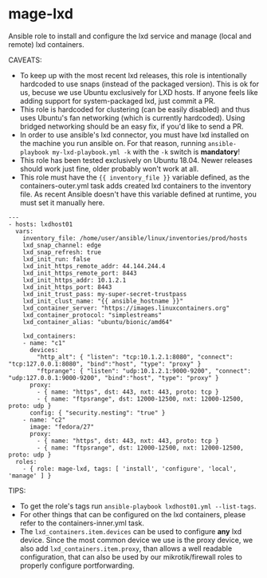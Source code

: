 # mage-lxd

Ansible role to install and configure the lxd service and manage (local and remote) lxd containers.

CAVEATS:

- To keep up with the most recent lxd releases, this role is intentionally hardcoded to use snaps (instead of the packaged version). This is ok for us, becuse we use Ubuntu exclusively for LXD hosts. If anyone feels like adding support for system-packaged lxd, just commit a PR.
- This role is hardcoded for clustering (can be easily disabled) and thus uses Ubuntu's fan networking (which is currently hardcoded). Using bridged networking should be an easy fix, if you'd like to send a PR.
- In order to use ansible's lxd connector, you must have lxd installed on the machine you run ansible on. For that reason, running `ansible-playbook my-lxd-playbook.yml -k` with the `-k` switch is **mandatory**!
- This role has been tested exclusively on Ubuntu 18.04. Newer releases should work just fine, older probably won't work at all.
- This role must have the `{{ inventory_file }}` variable defined, as the containers-outer.yml task adds created lxd containers to the inventory file. As recent Ansible doesn't have this variable defined at runtime, you must set it manually here.

```
---
- hosts: lxdhost01
  vars:
    inventory_file: /home/user/ansible/linux/inventories/prod/hosts
    lxd_snap_channel: edge
    lxd_snap_refresh: true
    lxd_init_run: false
    lxd_init_https_remote_addr: 44.144.244.4
    lxd_init_https_remote_port: 8443
    lxd_init_https_addr: 10.1.2.1
    lxd_init_https_port: 8443
    lxd_init_trust_pass: my-super-secret-trustpass
    lxd_init_clust_name: "{{ ansible_hostname }}"
    lxd_container_server: "https://images.linuxcontainers.org"
    lxd_container_protocol: "simplestreams"
    lxd_container_alias: "ubuntu/bionic/amd64"

    lxd_containers:
    - name: "c1"
      devices:
        "http_alt": { "listen": "tcp:10.1.2.1:8080", "connect": "tcp:127.0.0.1:8080", "bind":"host", "type": "proxy" }
        "ftprange": { "listen": "udp:10.1.2.1:9000-9200", "connect": "udp:127.0.0.1:9000-9200", "bind":"host", "type": "proxy" }
      proxy: 
        - { name: "https", dst: 443, nxt: 443, proto: tcp }
        - { name: "ftpsrange", dst: 12000-12500, nxt: 12000-12500, proto: udp }
      config: { "security.nesting": "true" }
    - name: "c2"
      image: "fedora/27"
      proxy: 
        - { name: "https", dst: 443, nxt: 443, proto: tcp }
        - { name: "ftpsrange", dst: 12000-12500, nxt: 12000-12500, proto: udp }
  roles:
    - { role: mage-lxd, tags: [ 'install', 'configure', 'local', 'manage' ] }
```

TIPS:

- To get the role's tags run `ansible-playbook lxdhost01.yml --list-tags`.
- For other things that can be configured on the lxd containers, please refer to the containers-inner.yml task.
- The `lxd_containers.item.devices` can be used to configure **any** lxd device. Since the most common device
  we use is the proxy device, we also add `lxd_containers.item.proxy`, than allows a well readable configuration,
  that can also be used by our mikrotik/firewall roles to properly configure portforwarding.
